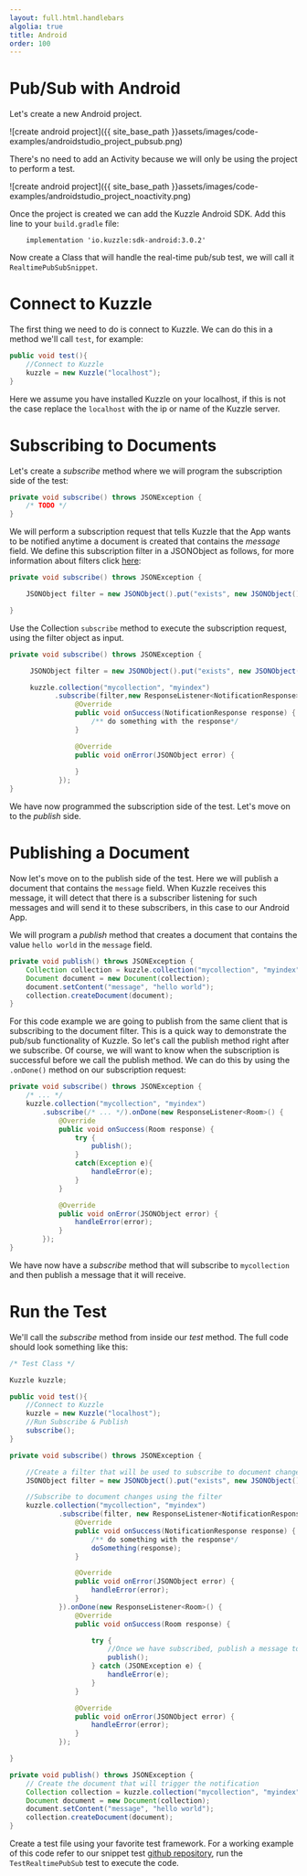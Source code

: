 ```yaml
---
layout: full.html.handlebars
algolia: true
title: Android
order: 100
---
```


# Pub/Sub with Android

Let's create a new Android project. 

![create android project]({{ site_base_path }}assets/images/code-examples/androidstudio_project_pubsub.png)


There's no need to add an Activity because we will only be using the project to perform a test.


![create android project]({{ site_base_path }}assets/images/code-examples/androidstudio_project_noactivity.png)


Once the project is created we can add the Kuzzle Android SDK. Add this line to your `build.gradle` file:


```
    implementation 'io.kuzzle:sdk-android:3.0.2'
```


Now create a Class that will handle the real-time pub/sub test, we will call it `RealtimePubSubSnippet`.


# Connect to Kuzzle

The first thing we need to do is connect to Kuzzle. We can do this in a method we'll call `test`, for example:

```Java
public void test(){
    //Connect to Kuzzle
    kuzzle = new Kuzzle("localhost");
}
```

Here we assume you have installed Kuzzle on your localhost, if this is not the case replace the `localhost` with the ip or name of the Kuzzle server.

# Subscribing to Documents


Let's create a *subscribe* method where we will program the subscription side of the test:

```Java
private void subscribe() throws JSONException {
    /* TODO */
}
```

We will perform a subscription request that tells Kuzzle that the App wants to be notified anytime a document is created that contains the *message* field. We define this subscription filter in a JSONObject as follows, for more information about filters click [here](http://docs.kuzzle.io/kuzzle-dsl/):

```Java
private void subscribe() throws JSONException {

    JSONObject filter = new JSONObject().put("exists", new JSONObject().put("field", "message"));

}
```

Use the Collection `subscribe` method to execute the subscription request, using the filter object as input.

```Java
private void subscribe() throws JSONException {

     JSONObject filter = new JSONObject().put("exists", new JSONObject().put("field", "message"));

     kuzzle.collection("mycollection", "myindex")
           .subscribe(filter,new ResponseListener<NotificationResponse>() {
                @Override
                public void onSuccess(NotificationResponse response) {
                    /** do something with the response*/
                }

                @Override
                public void onError(JSONObject error) {
            
                }
            });
}
```

We have now programmed the subscription side of the test. Let's move on to the *publish* side.


# Publishing a Document

Now let's move on to the publish side of the test. Here we will publish a document that contains the `message` field. When Kuzzle receives this message, it will detect that there is a subscriber listening for such messages and will send it to these subscribers, in this case to our Android App.

We will program a *publish* method that creates a document that contains the value `hello world` in the `message` field.

```Java
private void publish() throws JSONException {
    Collection collection = kuzzle.collection("mycollection", "myindex");
    Document document = new Document(collection);
    document.setContent("message", "hello world");
    collection.createDocument(document);
}
```

For this code example we are going to publish from the same client that is subscribing to the document filter. This is a quick way to demonstrate the pub/sub functionality of Kuzzle. So let's call the publish method right after we subscribe. Of course, we will want to know when the subscription is successful before we call the publish method. We can do this by using the `.onDone()` method on our subscription request:

```Java
private void subscribe() throws JSONException {
    /* ... */
    kuzzle.collection("mycollection", "myindex")
        .subscribe(/* ... */).onDone(new ResponseListener<Room>() {
            @Override
            public void onSuccess(Room response) {
                try {
                    publish();
                }
                catch(Exception e){
                    handleError(e);
                }
            }

            @Override
            public void onError(JSONObject error) {
                handleError(error);
            }
        });
}
```

We have now have a *subscribe* method that will subscribe to `mycollection` and then publish a message that it will receive.

# Run the Test

We'll call the *subscribe* method from inside our *test* method. The full code should look something like this:

```Java
/* Test Class */

Kuzzle kuzzle;

public void test(){
    //Connect to Kuzzle
    kuzzle = new Kuzzle("localhost");
    //Run Subscribe & Publish
    subscribe();
}

private void subscribe() throws JSONException {

    //Create a filter that will be used to subscribe to document changes
    JSONObject filter = new JSONObject().put("exists", new JSONObject().put("field", "message"));

    //Subscribe to document changes using the filter
    kuzzle.collection("mycollection", "myindex")
            .subscribe(filter, new ResponseListener<NotificationResponse>() {
                @Override
                public void onSuccess(NotificationResponse response) {
                    /** do something with the response*/
                    doSomething(response);
                }

                @Override
                public void onError(JSONObject error) {
                    handleError(error);
                }
            }).onDone(new ResponseListener<Room>() {
                @Override
                public void onSuccess(Room response) {

                    try {
                        //Once we have subscribed, publish a message to Kuzzle
                        publish();
                    } catch (JSONException e) {
                        handleError(e);
                    }
                }

                @Override
                public void onError(JSONObject error) {
                    handleError(error);
                }
            });

}

private void publish() throws JSONException {
    // Create the document that will trigger the notification
    Collection collection = kuzzle.collection("mycollection", "myindex");
    Document document = new Document(collection);
    document.setContent("message", "hello world");
    collection.createDocument(document);
}
```

Create a test file using your favorite test framework. For a working example of this code refer to our snippet test [github repository](https://github.com/kuzzleio/kuzzle.io-snippet-tests), run the `TestRealtimePubSub` test to execute the code.